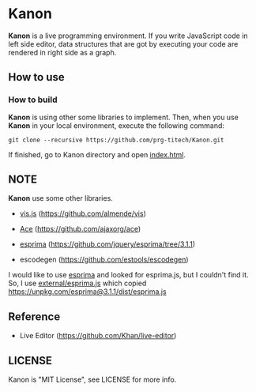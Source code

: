 # Kanon

__Kanon__ is a live programming environment.
If you write JavaScript code in left side editor,
data structures that are got by executing your code are rendered in right side as a graph.

## How to use

### How to build

__Kanon__ is using other some libraries to implement.
Then, when you use __Kanon__ in your local environment, 
execute the following command:
```
git clone --recursive https://github.com/prg-titech/Kanon.git
```
If finished, go to Kanon directory and open [index.html](https://github.com/prg-titech/Kanon/blob/master/index.html).

## NOTE

__Kanon__ use some other libraries.

- [vis.js](http://visjs.org) (https://github.com/almende/vis)

- [Ace](https://ace.c9.io) (https://github.com/ajaxorg/ace)

- [esprima](http://esprima.org) (https://github.com/jquery/esprima/tree/3.1.1)

- escodegen (https://github.com/estools/escodegen)

I would like to use [esprima](http://esprima.org) and looked for esprima.js,
but I couldn't find it. So, I use [external/esprima.js](https://github.com/prg-titech/Kanon/blob/master/external/esprima.js)
which copied https://unpkg.com/esprima@3.1.1/dist/esprima.js

## Reference

- Live Editor (https://github.com/Khan/live-editor)

## LICENSE

Kanon is "MIT License", see LICENSE for more info.
